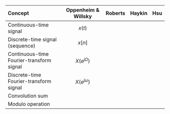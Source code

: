 |Concept               |Oppenheim & Willsky|Roberts |Haykin|Hsu |
|:---------------------|:-----------------:|:-------|:-----|:---|
|Continuous-time signal|$x(t)$||||
|Discrete-time signal (sequence)|$x[n]$||||
|Continuous-time Fourier-transform signal|$X(e^{j\Omega})$||||
|Discrete-time Fourier-transform signal|$X(e^{j\omega})$||||
|Convolution sum|||||
|Modulo operation|||||
